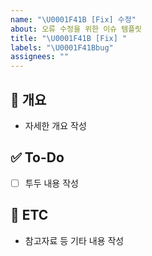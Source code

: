```yaml
---
name: "\U0001F41B [Fix] 수정"
about: 오류 수정을 위한 이슈 템플릿
title: "\U0001F41B [Fix] "
labels: "\U0001F41Bbug"
assignees: ""
---
```


## 📝 개요

- 자세한 개요 작성

## ✅ To-Do

- [ ] 투두 내용 작성

## 👀 ETC

- 참고자료 등 기타 내용 작성
